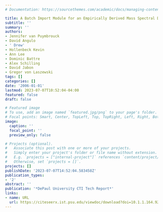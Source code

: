 ```yaml
---
# Documentation: https://sourcethemes.com/academic/docs/managing-content/

title: A Batch Import Module for an Empirically Derived Mass Spectral Database
subtitle: ''
summary: ''
authors:
- Jennifer van Puymbrouck
- David Angulo
- ' Drew'
- Hollenbeck Kevin
- Ann Lee
- Dominic Battre
- Alex Schilling
- David Jabon
- Gregor von Laszewski
tags: []
categories: []
date: '2006-01-01'
lastmod: 2023-07-07T10:52:04-04:00
featured: false
draft: false

# Featured image
# To use, add an image named `featured.jpg/png` to your page's folder.
# Focal points: Smart, Center, TopLeft, Top, TopRight, Left, Right, BottomLeft, Bottom, BottomRight.
image:
  caption: ''
  focal_point: ''
  preview_only: false

# Projects (optional).
#   Associate this post with one or more of your projects.
#   Simply enter your project's folder or file name without extension.
#   E.g. `projects = ["internal-project"]` references `content/project/deep-learning/index.md`.
#   Otherwise, set `projects = []`.
projects: []
publishDate: '2023-07-07T14:52:04.583458Z'
publication_types:
- '2'
abstract: ''
publication: '*DePaul University CTI Tech Report*'
links:
- name: URL
  url: https://citeseerx.ist.psu.edu/viewdoc/download?doi=10.1.1.164.9290&rep=rep1&type=pdf
---
```

